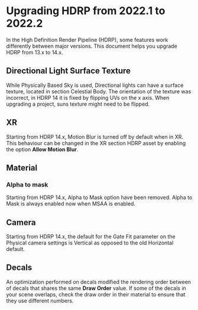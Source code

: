 # Upgrading HDRP from 2022.1 to 2022.2

In the High Definition Render Pipeline (HDRP), some features work differently between major versions. This document helps you upgrade HDRP from 13.x to 14.x.

## Directional Light Surface Texture

While Physically Based Sky is used, Directional lights can have a surface texture, located in section Celestial Body. The orientation of the texture was incorrect, in HDRP 14 it is fixed by flipping UVs on the x axis. When upgrading a project, suns texture might need to be flipped.

## XR

Starting from HDRP 14.x, Motion Blur is turned off by default when in XR. This behaviour can be changed in the XR section HDRP asset by enabling the option **Allow Motion Blur**.

## Material

### Alpha to mask

Starting from HDRP 14.x, Alpha to Mask option have been removed. Alpha to Mask is always enabled now when MSAA is enabled.

## Camera

Starting from HDRP 14.x, the default for the Gate Fit parameter on the Physical camera settings is Vertical as opposed to the old Horizontal default.

## Decals

An optimization performed on decals modified the rendering order between of decals that shares the same **Draw Order** value. If some of the decals in your scene overlaps, check the draw order in their material to ensure that they use different numbers.
